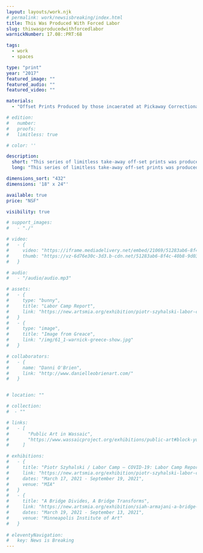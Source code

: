 ```yaml
---
layout: layouts/work.njk
# permalink: work/newsisbreaking/index.html
title: This Was Produced With Forced Labor
slug: thiswasproducedwithforcedlabor
warnickNumber: 17.08::PRT:68

tags:
  - work
  - spaces

type: "print"
year: "2017"
featured_image: ""
featured_audio: ""
featured_video: ""

materials: 
  - "Offset Prints Produced by those incaerated at Pickaway Correctional Institution"

# edition: 
#   number: 
#   proofs: 
#   limitless: true

# color: ''

description:
  short: "This series of limitless take-away off-set prints was produced by those incarcerated at the Pickaway Correctional Institution in Orient, Ohio. The prints retain the material charge and weight of their history, and as each viewer takes a print they wrestle with the issues of our contemporary system. The prints ultimately implicate all of us in the prison industrial complex. And once we have this knowledge we must choose how one should act. "
  long: "This series of limitless take-away off-set prints was produced by those incarcerated at the Pickaway Correctional Institution in Orient, Ohio. The prints retain the material charge and weight of their history, and as each viewer takes a print they wrestle with the issues of our contemporary system. The prints ultimately implicate all of us in the prison industrial complex. And once we have this knowledge we must choose how one should act. "

dimensions_sort: "432"
dimensions: '18" x 24"'

available: true
price: "NSF"

visibility: true

# support_images: 
#   - "./"

# video:
#   - {
#     video: "https://iframe.mediadelivery.net/embed/21069/51283ab6-8f4c-40b8-9d03-58ac4d71df9c",
#     thumb: "https://vz-6d76e30c-3d3.b-cdn.net/51283ab6-8f4c-40b8-9d03-58ac4d71df9c/thumbnail.jpg",
#   }

# audio:
#   - "/audio/audio.mp3"

# assets: 
#   - {
#     type: "bunny",
#     title: "Labor Camp Report",
#     link: "https://new.artsmia.org/exhibition/piotr-szyhalski-labor-camp-covid-19-labor-camp-report"
#   }
#   - {
#     type: "image",
#     title: "Image from Greace",
#     link: "/img/61_1-warnick-greece-show.jpg"
#   }

# collaborators:
#   - {
#     name: "Danni O'Brien",
#     link: "http://www.danielleobrienart.com/"
#   }


# location: ""

# collection:
#  - ""

# links:
#   - [
#       "Public Art in Wassaic",
#       "https://www.wassaicproject.org/exhibitions/public-art#block-yui_3_17_2_1_1635259463800_75918",
#     ]

# exhibitions:
#   - {
#     title: "Piotr Szyhalski / Labor Camp – COVID-19: Labor Camp Report",
#     link: "https://new.artsmia.org/exhibition/piotr-szyhalski-labor-camp-covid-19-labor-camp-report",
#     dates: "March 17, 2021 - September 19, 2021",
#     venue: "MIA"
#   }
#   - {
#     title: "A Bridge Divides, A Bridge Transforms",
#     link: "https://new.artsmia.org/exhibition/siah-armajani-a-bridge-divides-a-bridge-transforms",
#     dates: "March 19, 2021 - September 13, 2021",
#     venue: "Minneapolis Institute of Art"
#   }
  
# eleventyNavigation:
#   key: News is Breaking
---
```

